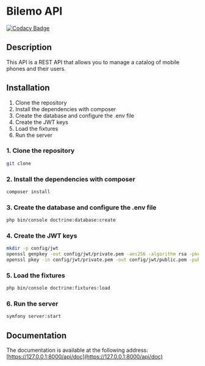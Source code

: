 # Bilemo API

[![Codacy Badge](https://app.codacy.com/project/badge/Grade/ffa7c285810d45bd9dd9fc241c05bafc)](https://app.codacy.com/gh/brianthiely/bilemo-api/dashboard?utm_source=gh&utm_medium=referral&utm_content=&utm_campaign=Badge_grade)

## Description

This API is a REST API that allows you to manage a catalog of mobile phones and their users.

## Installation

1. Clone the repository
2. Install the dependencies with composer
3. Create the database and configure the .env file
4. Create the JWT keys
5. Load the fixtures
6. Run the server

### 1. Clone the repository

```bash 
git clone
``` 

### 2. Install the dependencies with composer

```bash
composer install
```

### 3. Create the database and configure the .env file

```bash
php bin/console doctrine:database:create
```

### 4. Create the JWT keys

```bash
mkdir -p config/jwt
openssl genpkey -out config/jwt/private.pem -aes256 -algorithm rsa -pkeyopt rsa_keygen_bits:4096
openssl pkey -in config/jwt/private.pem -out config/jwt/public.pem -pubout
```

### 5. Load the fixtures

```bash
php bin/console doctrine:fixtures:load
```

### 6. Run the server

```bash
symfony server:start
```

## Documentation

The documentation is available at the following address: [https://127.0.0.1:8000/api/doc](https://127.0.0.1:8000/api/doc)


